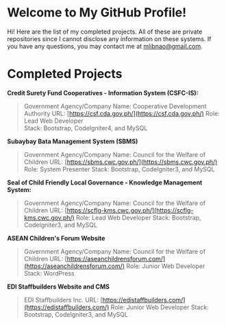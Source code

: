 # Welcome to My GitHub Profile!

Hi! Here are the list of my completed projects. All of these are private repositories since I cannot disclose any information on these systems. If you have any questions, you may contact me at mlibnao@gmail.com.


# Completed Projects

 **Credit Surety Fund Cooperatives - Information System (CSFC-IS):** 
> Government Agency/Company Name: Cooperative Development Authority
> URL: [https://csf.cda.gov.ph/](https://csf.cda.gov.ph/)
> Role: Lead Web Developer  
> Stack: Bootstrap, CodeIgniter4, and MySQL

 **Subaybay Bata Management System (SBMS)** 
> Government Agency/Company Name: Council for the Welfare of Children
> URL: [https://sbms.cwc.gov.ph/](https://sbms.cwc.gov.ph/)
> Role: System Presenter
> Stack: Bootstrap, CodeIgniter3, and MySQL

 **Seal of Child Friendly Local Governance - Knowledge Management System:** 
> Government Agency/Company Name: Council for the Welfare of Children
> URL: [https://scflg-kms.cwc.gov.ph/](https://scflg-kms.cwc.gov.ph/)
> Role: Lead Web Developer
> Stack: Bootstrap, CodeIgniter3, and MySQL

 **ASEAN Children's Forum Website** 
> Government Agency/Company Name: Council for the Welfare of Children
> URL: [https://aseanchildrensforum.com/](https://aseanchildrensforum.com/)
> Role: Junior Web Developer
> Stack: WordPress

 **EDI Staffbuilders Website and CMS** 
> EDI Staffbuilders Inc.
> URL: [https://edistaffbuilders.com/](https://edistaffbuilders.com/)
> Role: Junior Web Developer
> Stack: Bootstrap, CodeIgniter3, and MySQL

